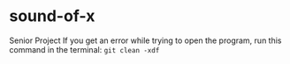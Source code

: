 # sound-of-x
Senior Project
If you get an error while trying to open the program, run this command in the terminal:
<code>git clean -xdf</code>
